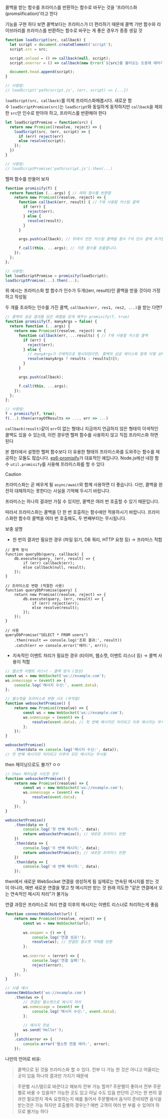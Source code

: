 콜백을 받는 함수를 프라미스를 반환하는 함수로 바꾸는 것을 '프라미스화(promsiification)'라고 한다

기능을 구현 하다 보면 콜백보다는 프라미스가 더 편리하기 때문에 콜백 기반 함수와 라이브러리를 프라미스를 반환하는 함수로 바꾸는 게 좋은 경우가 종종 생길 것

```js
function loadScript(src, callback) {
  let script = document.createElement('script');
  script.src = src;

  script.onload = () => callback(null, script);
  script.onerror = () => callback(new Error(`${src}를 불러오는 도중에 에러가 발생함`));

  document.head.append(script);
}

// 사용법:
// loadScript('path/script.js', (err, script) => {...})
```
`loadScript(src, callback)`를 이제 프라미스화해봅시다. 새로운 함수 `loadScriptPromise(src)`는 `loadScript`와 동일하게 동작하지만 `callback`을 제외한 `src`만 인수로 받아야 하고, 프라미스를 반환해야 한다

```js
let loadScriptPromise = function(src) {
  return new Promise((resolve, reject) => {
    loadScript(src, (err, script) => {
      if (err) reject(err)
      else resolve(script);
    });
  })
}

// 사용법:
// loadScriptPromise('path/script.js').then(...)
```

헬퍼 함수를 만들어 보자
```js
function promisify(f) {
  return function (...args) { // 래퍼 함수를 반환함
    return new Promise((resolve, reject) => {
      function callback(err, result) { // f에 사용할 커스텀 콜백
        if (err) {
          reject(err);
        } else {
          resolve(result);
        }
      }

      args.push(callback); // 위에서 만든 커스텀 콜백을 함수 f의 인수 끝에 추가합니다.

      f.call(this, ...args); // 기존 함수를 호출합니다.
    });
  };
};

// 사용법:
let loadScriptPromise = promisify(loadScript);
loadScriptPromise(...).then(...);
```

위 예시는 프라미스화 할 함수가 인수가 두개((err, result))인 콜백을 받을 것이라 가정하고 작성됨

두 개를 초솨하는 인수를 가진 콜백, `callback(err, res1, res2, ...)`을 받는 다면?

```js
// 콜백의 성공 결과를 담은 배열을 얻게 해주는 promisify(f, true)
function promisify(f, manyArgs = false) {
  return function (...args) {
    return new Promise((resolve, reject) => {
      function callback(err, ...results) { // f에 사용할 커스텀 콜백
        if (err) {
          reject(err);
        } else {
          // manyArgs가 구체적으로 명시되었다면, 콜백의 성공 케이스와 함께 이행 상태가 됩니다.
          resolve(manyArgs ? results : results[0]);
        }
      }

      args.push(callback);

      f.call(this, ...args);
    });
  };
};

// 사용법:
f = promisify(f, true);
f(...).then(arrayOfResults => ..., err => ...)
```
`callback(result)`같이 `err`이 없는 형태나 지금까지 언급하지 않은 형태의 이색적인 콜백도 있을 수 있는데, 이런 경우엔 헬퍼 함수를 사용하지 않고 직접 프라미스화 하면 된다

본 챕터에서 설명한 헬퍼 함수보다 더 유용한 형태의 프라미스화를 도와주는 함수를 제공하는 모듈도 많습니다. [es6-promisify](https://github.com/digitaldesignlabs/es6-promisify)가 대표적인 예입니다. Node.js에선 내장 함수 `util.promisify`를 사용해 프라미스화를 할 수 있다

>[!CAUTION]  
>프라미스화는 곧 배우게 될 `async/await`와 함께 사용하면 더 좋습니다. 다만, 콜백을 완전히 대체하지는 못한다는 사실을 기억해 두시기 바랍니다.
> 
> 프라미스는 하나의 결과만 가질 수 있지만, 콜백은 여러 번 호출할 수 있기 때문입니다.
> 
> 따라서 프라미스화는 콜백을 단 한 번 호출하는 함수에만 적용하시기 바랍니다. 프라미스화한 함수의 콜백을 여러 번 호출해도, 두 번째부터는 무시됩니다.

보충 설명
- 한 번의 결과만 필요한 경우 (파일 읽기, DB 쿼리, HTTP 요청 등) → 프라미스 적합
```Js
// 콜백 방식
function queryDb(query, callback) {
    db.execute(query, (err, result) => {
        if (err) callback(err);
        else callback(null, result);
    });
}

// 프라미스로 변환 (적절한 사용)
function queryDbPromise(query) {
    return new Promise((resolve, reject) => {
        db.execute(query, (err, result) => {
            if (err) reject(err);
            else resolve(result);
        });
    });
}

// 사용
queryDbPromise("SELECT * FROM users")
    .then(result => console.log('조회 결과:', result))
    .catch(err => console.error('에러:', err));
```
- 지속적인 이벤트 처리가 필요한 경우 (타이머, 웹소켓, 이벤트 리스너 등) → 콜백 사용이 적합

```js
// 웹소켓 이벤트 리스너 - 콜백 방식 (정상)
const ws = new WebSocket('ws://example.com');
ws.onmessage = (event) => {
    console.log('메시지 수신:', event.data);
};

// 웹소켓을 프라미스로 변환 시도 (부적절)
function websocketPromise() {
    return new Promise((resolve) => {
        const ws = new WebSocket('ws://example.com');
        ws.onmessage = (event) => {
            resolve(event.data); // 첫 번째 메시지만 처리되고 이후 메시지는 무시됨!
        };
    });
}

websocketPromise()
    .then(data => console.log('메시지 수신:', data));
// 첫 번째 메시지만 처리되고 이후의 모든 메시지는 무시됨
```

then 체이닝으로도 불가? ㅇㅇ
```js
// then 체이닝을 시도한 경우
function websocketPromise() {
    return new Promise((resolve) => {
        const ws = new WebSocket('ws://example.com');
        ws.onmessage = (event) => {
            resolve(event.data);
        };
    });
}

websocketPromise()
    .then(data => {
        console.log('첫 번째 메시지:', data);
        return websocketPromise(); // 새로운 프라미스 반환
    })
    .then(data => {
        console.log('두 번째 메시지:', data);
        return websocketPromise(); // 새로운 프라미스 반환
    })
    .then(data => {
        console.log('세 번째 메시지:', data);
    });
```
then에서 새로운 WebSocket 연결을 생성하게 됨
실제로는 연속된 메시지를 받는 것이 아니라, 매번 새로운 연결을 맺고 첫 메시지만 받는 것
원래 의도한 "같은 연결에서 오는 연속적인 메시지 처리"가 불가능

연결 과정은 프라미스로 처리 연결 이후의 메시지는 이벤트 리스너로 처리하는게 좋음
```js
function connectWebSocket(url) {
    return new Promise((resolve, reject) => {
        const ws = new WebSocket(url);
        
        ws.onopen = () => {
            console.log('연결 성공!');
            resolve(ws); // 연결된 웹소켓 객체를 반환
        };
        
        ws.onerror = (error) => {
            console.log('연결 실패!');
            reject(error);
        };
    });
}

// 사용 예시
connectWebSocket('ws://example.com')
    .then(ws => {
        // 연결된 웹소켓으로 메시지 처리
        ws.onmessage = (event) => {
            console.log('메시지 수신:', event.data);
        };
        
        // 메시지 전송
        ws.send('Hello!');
    })
    .catch(error => {
        console.error('웹소켓 연결 에러:', error);
    });
```


나만의 언어로 비유:
>콜백으로 된 것을 프라미스화 할 수 있다.
>전부 다 가능 한 것은 아니고 어울리는 곳이 있음
>하나의 결과만 가지기 때문에

>주문벨 시스템으로 바꾼다고 해보자 전부 가능 할까?
>주문벨이 좋아서 전부 주문벨로 바꿀 수 있을까?
>가능한 곳도 있고 아닐 수도 있음
>판단의 근거는 한 번의 결과만 필요한지 계속 요청하는지
>예를 들어서 주문벨에서 음식이 준비되면 음식을 받는것은 가능
>하지만 호출벨의 경우는? 매번 고객이 여러 번 부를 수 있어야 하므로 불가능 하다
>